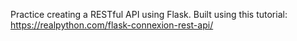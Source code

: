 Practice creating a RESTful API using Flask.
 Built using this tutorial: https://realpython.com/flask-connexion-rest-api/